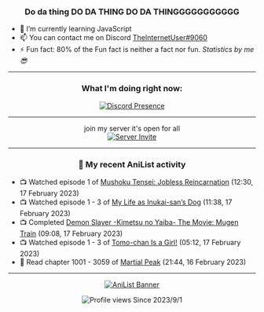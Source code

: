 <div align="center">

### Do da thing DO DA THING DO DA THINGGGGGGGGGGG
</div>

- 🌱 I’m currently learning JavaScript
- 📫 You can contact me on Discord [TheInternetUser#9060](https://discord.com/users/534117072796385300)
- ⚡ Fun fact: 80% of the Fun fact is neither a fact nor fun. _Statistics by me 😎_
<hr>

<div align="center">

### What I'm doing right now:
[![Discord Presence](https://lanyard.cnrad.dev/api/534117072796385300)](https://discord.com/users/534117072796385300)
<hr>

join my server it's open for all <br>
[![Server Invite](https://invidget.switchblade.xyz/bfYgVHxrSs)](https://discord.gg/bfYgVHxrSs)

<hr>
  
### 🌸 My recent AniList activity

</div>

<!-- ANILIST_ACTIVITY:start -->

-   📺 Watched episode 1 of [Mushoku Tensei: Jobless Reincarnation](https://anilist.co/anime/108465) (12:30, 17 February 2023)
-   📺 Watched episode 1 - 3 of [My Life as Inukai-san’s Dog](https://anilist.co/anime/146346) (11:38, 17 February 2023)
-   📺 Completed [Demon Slayer -Kimetsu no Yaiba- The Movie: Mugen Train](https://anilist.co/anime/112151) (09:08, 17 February 2023)
-   📺 Watched episode 1 - 3 of [Tomo-chan Is a Girl!](https://anilist.co/anime/151806) (05:12, 17 February 2023)
-   📖 Read chapter 1001 - 3059 of [Martial Peak](https://anilist.co/manga/104494) (21:44, 16 February 2023)

<!-- ANILIST_ACTIVITY:end -->
<hr>

<div align="center">

[![AniList Banner](https://img.anili.st/User/929966)](https://anilist.co/user/TheInternetUser)

![Profile views](https://gpvc.arturio.dev/TheInternetUse7) Since 2023/9/1

</div>
